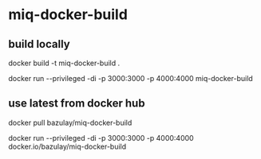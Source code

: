 # miq-docker-build

## build locally

docker build -t miq-docker-build .

docker run --privileged -di -p 3000:3000 -p 4000:4000 miq-docker-build

## use latest from docker hub

docker pull bazulay/miq-docker-build

docker run --privileged -di -p 3000:3000 -p 4000:4000 docker.io/bazulay/miq-docker-build
